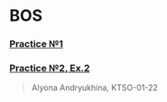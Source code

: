 # BOS
### [Practice №1](https://github.com/AlyonaAndryukhina/BOS/commit/b66d33a68a2c966a3eb17b6ec239c296ce7aa1a6)
### [Practice №2, Ex.2](https://github.com/AlyonaAndryukhina/BOS/commit/0a94fbbfd1bec88a74ba0fe8b5f1a5176d25fcb7)

> Alyona Andryukhina, KTSO-01-22
